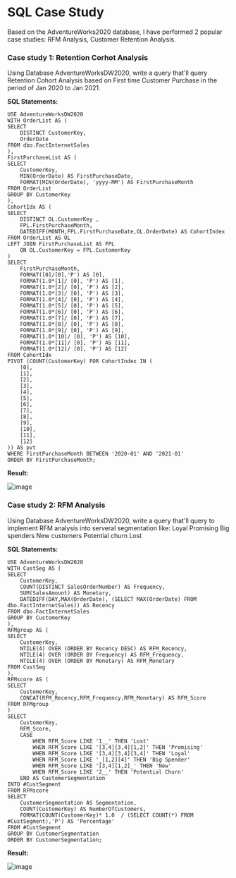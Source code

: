 # SQL Case Study
Based on the AdventureWorks2020 database, I have performed 2 popular case studies: RFM Analysis, Customer Retention Analysis. 

### Case study 1: Retention Corhot Analysis
Using Database AdventureWorksDW2020, write a query that'll query Retention Cohort Analysis based on First time Customer Purchase in the period of Jan 2020 to Jan 2021.

**SQL Statements:**

    USE AdventureWorksDW2020
    WITH OrderList AS (
    SELECT 
    	DISTINCT CustomerKey,
    	OrderDate
    FROM dbo.FactInternetSales
    ),
    FirstPurchaseList AS (
    SELECT
    	CustomerKey,
    	MIN(OrderDate) AS FirstPurchaseDate,
    	FORMAT(MIN(OrderDate), 'yyyy-MM') AS FirstPurchaseMonth
    FROM OrderList 
    GROUP BY CustomerKey
    ),
    CohortIdx AS (
    SELECT
    	DISTINCT OL.CustomerKey ,
    	FPL.FirstPurchaseMonth,
    	DATEDIFF(MONTH,FPL.FirstPurchaseDate,OL.OrderDate) AS CohortIndex  
    FROM OrderList AS OL 
    LEFT JOIN FirstPurchaseList AS FPL 
    	ON OL.CustomerKey = FPL.CustomerKey 
    )
    SELECT
    	FirstPurchaseMonth,
    	FORMAT([0]/[0],'P') AS [0],
    	FORMAT(1.0*[1]/ [0], 'P') AS [1],
    	FORMAT(1.0*[2]/ [0], 'P') AS [2],
    	FORMAT(1.0*[3]/ [0], 'P') AS [3],
    	FORMAT(1.0*[4]/ [0], 'P') AS [4],
    	FORMAT(1.0*[5]/ [0], 'P') AS [5],
    	FORMAT(1.0*[6]/ [0], 'P') AS [6],
    	FORMAT(1.0*[7]/ [0], 'P') AS [7],
    	FORMAT(1.0*[8]/ [0], 'P') AS [8],
    	FORMAT(1.0*[9]/ [0], 'P') AS [9],
    	FORMAT(1.0*[10]/ [0], 'P') AS [10],
    	FORMAT(1.0*[11]/ [0], 'P') AS [11],
    	FORMAT(1.0*[12]/ [0], 'P') AS [12]
    FROM CohortIdx
    PIVOT (COUNT(CustomerKey) FOR CohortIndex IN (
    	[0],
    	[1],
    	[2],
    	[3],
    	[4],
    	[5],
    	[6],
    	[7],
    	[8],
    	[9],
    	[10],
    	[11],
    	[12]
    )) AS pvt 
    WHERE FirstPurchaseMonth BETWEEN '2020-01' AND '2021-01'
    ORDER BY FirstPurchaseMonth;

**Result:**

![image](https://github.com/quocanh15702/AdventureWorks_RFMAnalysis-CustomerRetention/assets/153212592/c955e7b1-3a8f-45b9-a2a8-1e46ab2ab715)


  ### Case study 2: RFM Analysis
Using Database AdventureWorksDW2020, write a query that'll query to implement RFM analysis into serveral segmentation like:
Loyal
Promising
Big spenders
New customers
Potential churn
Lost

**SQL Statements:**

    USE AdventureWorksDW2020
    WITH CustSeg AS (
    SELECT
    	CustomerKey, 
    	COUNT(DISTINCT SalesOrderNumber) AS Frequency,
    	SUM(SalesAmount) AS Monetary,
    	DATEDIFF(DAY,MAX(OrderDate), (SELECT MAX(OrderDate) FROM dbo.FactInternetSales)) AS Recency
    FROM dbo.FactInternetSales
    GROUP BY CustomerKey
    ),
    RFMgroup AS (
    SELECT
    	CustomerKey,
    	NTILE(4) OVER (ORDER BY Recency DESC) AS RFM_Recency,
    	NTILE(4) OVER (ORDER BY Frequency) AS RFM_Frequency,
    	NTILE(4) OVER (ORDER BY Monetary) AS RFM_Monetary
    FROM CustSeg 
    ),
    RFMscore AS (
    SELECT 
    	CustomerKey,
    	CONCAT(RFM_Recency,RFM_Frequency,RFM_Monetary) AS RFM_Score
    FROM RFMgroup
    )
    SELECT
    	CustomerKey,
    	RFM_Score,
    	CASE	
    		WHEN RFM_Score LIKE '1__' THEN 'Lost'
    		WHEN RFM_Score LIKE '[3,4][3,4][1,2]' THEN 'Promising'
    		WHEN RFM_Score LIKE '[3,4][3,4][3,4]' THEN 'Loyal'
    		WHEN RFM_Score LIKE '_[1,2][4]' THEN 'Big Spender'
    		WHEN RFM_Score LIKE '[3,4][1,2]_' THEN 'New'
    		WHEN RFM_Score LIKE '2__' THEN 'Potential Churn'
    	END AS CustomerSegmentation
    INTO #CustSegment
    FROM RFMscore
    SELECT
        CustomerSegmentation AS Segmentation,
        COUNT(CustomerKey) AS NumberOfCustomers,
    	FORMAT(COUNT(CustomerKey)* 1.0  / (SELECT COUNT(*) FROM #CustSegment),'P') AS 'Percentage'
    FROM #CustSegment
    GROUP BY CustomerSegmentation
    ORDER BY CustomerSegmentation;
**Result:**

![image](https://github.com/quocanh15702/AdventureWorks_RFMAnalysis-CustomerRetention/assets/153212592/7010d367-f8ae-4854-b424-90fca96c9b97)
